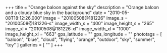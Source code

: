 +++
title = "Orange baloon against the sky"
description = "Orange baloon and a cloudy blue sky in the background"
date = "2010-05-08T18:12:26.000"
image = "20100508@181226"
image_s = "20100508@181226-s"
image_width_s = "400"
image_height_s = "265"
image_xl = "20100508@181226-xl"
image_width_xl = "1000"
image_height_xl = "663"
gps_latitude = ""
gps_longitude = ""
phototags = [ "baloon", "blue", "cloud", "flying", "orange", "outdoor", "sky", "summer", "toy" ]
galleries = [ "" ]
+++
